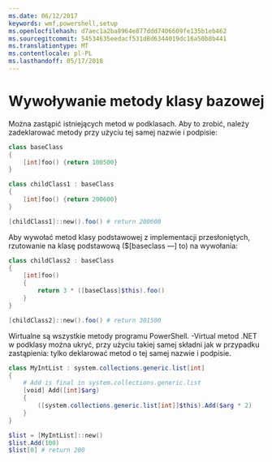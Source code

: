 ```yaml
---
ms.date: 06/12/2017
keywords: wmf,powershell,setup
ms.openlocfilehash: d7aec1a2ba8964e877ddd7406609fe135b1eb462
ms.sourcegitcommit: 54534635eedacf531d8d6344019dc16a50b8b441
ms.translationtype: MT
ms.contentlocale: pl-PL
ms.lasthandoff: 05/17/2018
---
```

# <a name="call-base-class-method"></a>Wywoływanie metody klasy bazowej

Można zastąpić istniejących metod w podklasach. Aby to zrobić, należy zadeklarować metody przy użyciu tej samej nazwie i podpisie:

```powershell
class baseClass
{
    [int]foo() {return 100500}
}

class childClass1 : baseClass
{
    [int]foo() {return 200600}
}

[childClass1]::new().foo() # return 200600
```

Aby wywołać metod klasy podstawowej z implementacji przesłoniętych, rzutowanie na klasę podstawową ($[baseclass —] to) na wywołania:

```powershell
class childClass2 : baseClass
{
    [int]foo()
    {
        return 3 * ([baseClass]$this).foo()
    }
}

[childClass2]::new().foo() # return 301500
```

Wirtualne są wszystkie metody programu PowerShell. -Virtual metod .NET w podklasy można ukryć, przy użyciu takiej samej składni jak w przypadku zastąpienia: tylko deklarować metod o tej samej nazwie i podpisie.

```powershell
class MyIntList : system.collections.generic.list[int]
{
    # Add is final in system.collections.generic.list
    [void] Add([int]$arg)
    {
        ([system.collections.generic.list[int]]$this).Add($arg * 2)
    }
}

$list = [MyIntList]::new()
$list.Add(100)
$list[0] # return 200
```
